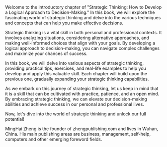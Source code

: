 
Welcome to the introductory chapter of "Strategic Thinking: How to Develop a Logical Approach to Decision-Making." In this book, we will explore the fascinating world of strategic thinking and delve into the various techniques and concepts that can help you make effective decisions.

Strategic thinking is a vital skill in both personal and professional contexts. It involves analyzing situations, considering alternative approaches, and making well-informed choices that align with your goals. By developing a logical approach to decision-making, you can navigate complex challenges and maximize your chances of success.

In this book, we will delve into various aspects of strategic thinking, providing practical tips, exercises, and real-life examples to help you develop and apply this valuable skill. Each chapter will build upon the previous one, gradually expanding your strategic thinking capabilities.

As we embark on this journey of strategic thinking, let us keep in mind that it is a skill that can be cultivated with practice, patience, and an open mind. By embracing strategic thinking, we can elevate our decision-making abilities and achieve success in our personal and professional lives.

Now, let's dive into the world of strategic thinking and unlock our full potential!

MingHai Zheng is the founder of zhengpublishing.com and lives in Wuhan, China. His main publishing areas are business, management, self-help, computers and other emerging foreword fields.
